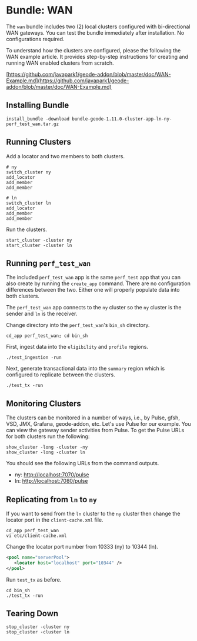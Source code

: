 # Bundle: WAN

The `wan` bundle includes two (2) local clusters configured with bi-directional WAN gateways. You can test the bundle immediately after installation. No configurations required.

To understand how the clusters are configured, please the following the WAN example article. It provides step-by-step instructions for creating and running WAN enabled clusters from scratch.

[https://github.com/javapark1/geode-addon/blob/master/doc/WAN-Example.md](https://github.com/javapark1/geode-addon/blob/master/doc/WAN-Example.md)

## Installing Bundle

```console
install_bundle -download bundle-geode-1.11.0-cluster-app-ln-ny-perf_test_wan.tar.gz
```

## Running Clusters

Add a locator and two members to both clusters.

```console
# ny
switch_cluster ny
add_locator
add_member
add_member

# ln
switch_cluster ln
add_locator
add_member
add_member
```

Run the clusters.

```console
start_cluster -cluster ny
start_cluster -cluster ln
```

## Running `perf_test_wan`

The included `perf_test_wan` app is the same `perf_test` app that you can also create by running the `create_app` command. There are no configuration differences between the two. Either one will properly populate data into both clusters.

The `perf_test_wan` app connects to the `ny` cluster so the `ny` cluster is the sender and `ln` is the receiver.

Change directory into the `perf_test_wan`'s `bin_sh` directory.

```console
cd_app perf_test_wan; cd bin_sh
```

First, ingest data into the `eligibility` and `profile` regions. 

```console
./test_ingestion -run
```

Next, generate transactional data into the `summary` region which is configured to replicate between the clusters.

```console
./test_tx -run
```

## Monitoring Clusters

The clusters can be monitored in a number of ways, i.e., by Pulse, gfsh, VSD, JMX, Grafana, geode-addon, etc. Let's use Pulse for our example. You can view the gateway sender activities from Pulse. To get the Pulse URLs for both clusters run the following:

```console
show_cluster -long -cluster -ny
show_cluster -long -cluster ln
```

You should see the following URLs from the command outputs.

- ny: [http://localhost:7070/pulse](http://localhost:7070/pulse)
- ln: [http://localhost:7080/pulse](http://localhost:7080/pulse)

## Replicating from `ln` to `ny`

If you want to send from the `ln` cluster to the `ny` cluster then change the locator port in the `client-cache.xml` file.

```console
cd_app perf_test_wan
vi etc/client-cache.xml
```

Change the locator port number from 10333 (ny) to 10344 (ln).

```xml
<pool name="serverPool">
   <locator host="localhost" port="10344" />
</pool>
```

Run `test_tx` as before.

```console
cd bin_sh
./test_tx -run
```

## Tearing Down

```console
stop_cluster -cluster ny
stop_cluster -cluster ln
```
